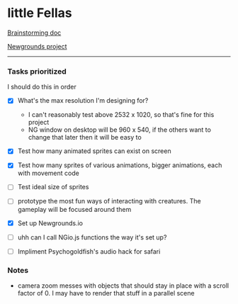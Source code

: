# little Fellas

[Brainstorming doc](https://docs.google.com/document/d/19n-ml0TKguYE0PrPC5kYycIr7pbs8SALPjUFkuNVtsw/edit)

[Newgrounds project](https://www.newgrounds.com/projects/games/1920192/preview)

---

### Tasks prioritized
I should do this in order

- [x] What's the max resolution I'm designing for?
  - I can't reasonably test above 2532 x 1020, so that's fine for this project
  - NG window on desktop will be 960 x 540, if the others want to change that later then it will be easy to

- [x] Test how many animated sprites can exist on screen
- [x] Test how many sprites of various animations, bigger animations, each with movement code

- [ ] Test ideal size of sprites
- [ ] prototype the most fun ways of interacting with creatures. The gameplay will be focused around them

- [x] Set up Newgrounds.io
- [ ] uhh can I call NGio.js functions the way it's set up?

- [ ] Impliment Psychogoldfish's audio hack for safari

### Notes
- camera zoom messes with objects that should stay in place with a scroll factor of 0. I may have to render that stuff in a parallel scene